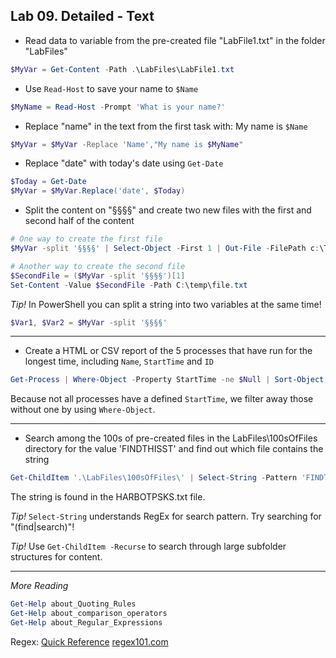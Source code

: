## Lab 09. Detailed - Text

- Read data to variable from the pre-created file "LabFile1.txt" in the folder "LabFiles"

```PowerShell
$MyVar = Get-Content -Path .\LabFiles\LabFile1.txt
```

- Use `Read-Host` to save your name to `$Name`

```PowerShell
$MyName = Read-Host -Prompt 'What is your name?'
```

- Replace "name" in the text from the first task with: My name is `$Name`

```PowerShell
$MyVar = $MyVar -Replace 'Name',"My name is $MyName"
```

- Replace "date" with today's date using `Get-Date`

```PowerShell
$Today = Get-Date
$MyVar = $MyVar.Replace('date', $Today)
```

- Split the content on "§§§§" and create two new files with the first and second half of the content

```PowerShell
# One way to create the first file
$MyVar -split '§§§§' | Select-Object -First 1 | Out-File -FilePath c:\Temp\File1.txt

# Another way to create the second file
$SecondFile = ($MyVar -split '§§§§')[1]
Set-Content -Value $SecondFile -Path C:\temp\file.txt
```

*Tip!* In PowerShell you can split a string into two variables at the same time!

```PowerShell
$Var1, $Var2 = $MyVar -split '§§§§'
```

---

- Create a HTML or CSV report of the 5 processes that have run for the longest time, including `Name`, `StartTime` and `ID`

```PowerShell
Get-Process | Where-Object -Property StartTime -ne $Null | Sort-Object -Property StartTime | Select-Object -Property Name, StartTime, Id -First 5 | ConvertTo-Csv | Out-File -FilePath C:\temp\process.csv
```

Because not all processes have a defined `StartTime`, we filter away those without one by using `Where-Object`.

---

- Search among the 100s of pre-created files in the LabFiles\100sOfFiles directory for the value 'FINDTHISST' and find out which file contains the string

```PowerShell
Get-ChildItem '.\LabFiles\100sOfFiles\' | Select-String -Pattern 'FINDTHISST'
```

The string is found in the HARBOTPSKS.txt file.

*Tip!* `Select-String` understands RegEx for search pattern. Try searching for "(find|search)"!

*Tip!* Use `Get-ChildItem -Recurse` to search through large subfolder structures for content.

---

*More Reading*

```PowerShell
Get-Help about_Quoting_Rules
Get-Help about_comparison_operators
Get-Help about_Regular_Expressions
```
Regex:
[Quick Reference](https://docs.microsoft.com/en-us/dotnet/standard/base-types/regular-expression-language-quick-reference)
[regex101.com](https://regex101.com/)